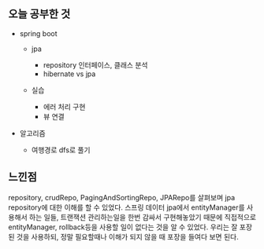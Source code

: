 ## 오늘 공부한 것

- spring boot
    - jpa
        - repository 인터페이스, 클래스 분석
        - hibernate vs jpa


    - 실습
        - 에러 처리 구현
        - 뷰 연결


- 알고리즘
    - 여행경로 dfs로 풀기



## 느낀점

repository, crudRepo, PagingAndSortingRepo, JPARepo를 살펴보며 jpa repository에 대한 이해를 할 수 있었다. 스프링 데이터 jpa에서 entityManager를 사용해서 하는 일들, 트랜잭션 관리하는일을 한번 감싸서 구현해놓았기 때문에 직접적으로 entityManager, rollback등을 사용할 일이 없다는 것을 알 수 있었다. 우리는 잘 포장된 것을 사용하되, 정말 필요할때나 이해가 되지 않을 때 포장을 들여다 보면 된다. 
        
